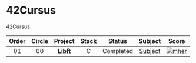 # 42Cursus
42Cursus

 |Order|Circle|Project|Stack|Status|Subject|Score|
 |:---:|:---:|:---:|:---:|:---:|:---:|:---:|
 |01|00|[**Libft**](https://github.com/hermin9804/42-cursus/tree/main/circle-00/Libft)|C|Completed|[Subject](https://github.com/hermin9804/42-cursus/blob/main/circle-00/circle00%20-%20Libft.pdf)|[![mher](https://badge42.herokuapp.com/api/project/mher/Libft)](https://github.com/JaeSeoKim/badge42)|
  
